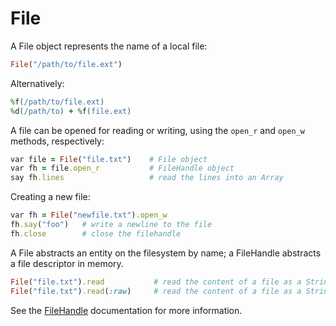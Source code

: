 # File

A File object represents the name of a local file:

```ruby
File("/path/to/file.ext")
```

Alternatively:

```ruby
%f(/path/to/file.ext)
%d(/path/to) + %f(file.ext)
```

A file can be opened for reading or writing, using the `open_r` and `open_w` methods, respectively:

```ruby
var file = File("file.txt")    # File object
var fh = file.open_r           # FileHandle object
say fh.lines                   # read the lines into an Array
```

Creating a new file:

```ruby
var fh = File("newfile.txt").open_w
fh.say("foo")   # write a newline to the file
fh.close        # close the filehandle
```

A File abstracts an entity on the filesystem by name; a FileHandle abstracts a file descriptor in memory.

```ruby
File("file.txt").read           # read the content of a file as a String (UTF-8)
File("file.txt").read(:raw)     # read the content of a file as a String (RAW)
```

See the [FileHandle](filehandle.md) documentation for more information.
